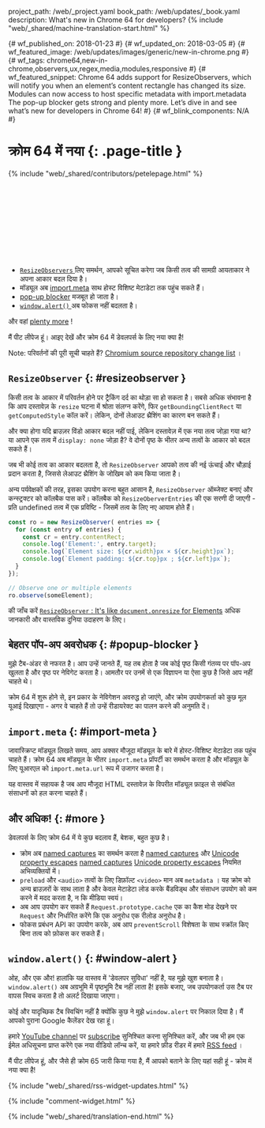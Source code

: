 project_path: /web/_project.yaml
book_path: /web/updates/_book.yaml
description: What's new in Chrome 64 for developers?
{% include "web/_shared/machine-translation-start.html" %}

{# wf_published_on: 2018-01-23 #}
{# wf_updated_on: 2018-03-05 #}
{# wf_featured_image: /web/updates/images/generic/new-in-chrome.png #}
{# wf_tags: chrome64,new-in-chrome,observers,ux,regex,media,modules,responsive #}
{# wf_featured_snippet: Chrome 64 adds support for ResizeObservers, which will notify you when an element’s content rectangle has changed its size. Modules can now access to host specific metadata with import.metadata The pop-up blocker gets strong and plenty more. Let’s dive in and see what’s new for developers in Chrome 64! #}
{# wf_blink_components: N/A #}

# क्रोम 64 में नया {: .page-title }

{% include "web/_shared/contributors/petelepage.html" %}

<div class="clearfix"></div>

<div class="video-wrapper">
  <iframe class="devsite-embedded-youtube-video" data-video-id="y5sb-icqOyg"
          data-autohide="1" data-showinfo="0" frameborder="0" allowfullscreen>
  </iframe>
</div>

* [ `ResizeObservers` ](#resizeobserver) लिए समर्थन, आपको सूचित करेगा जब किसी तत्व की सामग्री आयताकार ने अपना आकार बदल दिया है।
* मॉड्यूल अब [import.meta](#import-meta) साथ होस्ट विशिष्ट मेटाडेटा तक पहुंच सकते हैं।
* [pop-up blocker](#popup-blocker) मजबूत हो जाता है।
* [ `window.alert()` ](#window-alert) अब फोकस नहीं बदलता है।

और वहां [plenty more](#more) !

मैं पीट लीपेज हूं। आइए देखें और क्रोम 64 में डेवलपर्स के लिए नया क्या है!

<div class="clearfix"></div>

Note: परिवर्तनों की पूरी सूची चाहते हैं? [Chromium source repository change list](https://chromium.googlesource.com/chromium/src/+log/63.0.3239.84..64.0.3282.140) ।

## `ResizeObserver` {: #resizeobserver }

किसी तत्व के आकार में परिवर्तन होने पर ट्रैकिंग दर्द का थोड़ा सा हो सकता है। सबसे अधिक संभावना है कि आप दस्तावेज़ के `resize` घटना में श्रोता संलग्न करेंगे, फिर `getBoundingClientRect` या `getComputedStyle` कॉल करें। लेकिन, दोनों लेआउट थ्रैशिंग का कारण बन सकते हैं।

और क्या होगा यदि ब्राउज़र विंडो आकार बदल नहीं पाई, लेकिन दस्तावेज़ में एक नया तत्व जोड़ा गया था? या आपने एक तत्व में `display: none` जोड़ा है? वे दोनों पृष्ठ के भीतर अन्य तत्वों के आकार को बदल सकते हैं।

जब भी कोई तत्व का आकार बदलता है, तो `ResizeObserver` आपको तत्व की नई ऊंचाई और चौड़ाई प्रदान करता है, जिससे लेआउट थ्रैशिंग के जोखिम को कम किया जाता है।

अन्य पर्यवेक्षकों की तरह, इसका उपयोग करना बहुत आसान है, `ResizeObserver` ऑब्जेक्ट बनाएं और कन्स्ट्रक्टर को कॉलबैक पास करें। कॉलबैक को `ResizeOberverEntries` की एक सरणी दी जाएगी - प्रति undefined तत्व में एक प्रविष्टि - जिसमें तत्व के लिए नए आयाम होते हैं।

```js
const ro = new ResizeObserver( entries => {
  for (const entry of entries) {
    const cr = entry.contentRect;
    console.log('Element:', entry.target);
    console.log(`Element size: ${cr.width}px × ${cr.height}px`);
    console.log(`Element padding: ${cr.top}px ; ${cr.left}px`);
  }
});

// Observe one or multiple elements
ro.observe(someElement);
```

की जाँच करें [ `ResizeObserver` : It&#39;s like `document.onresize` for Elements](/web/updates/2016/10/resizeobserver) अधिक जानकारी और वास्तविक दुनिया उदाहरण के लिए।


## बेहतर पॉप-अप अवरोधक {: #popup-blocker }

मुझे टैब-अंडर से नफरत है। आप उन्हें जानते हैं, यह तब होता है जब कोई पृष्ठ किसी गंतव्य पर पॉप-अप खुलता है और पृष्ठ पर नेविगेट करता है। आमतौर पर उनमें से एक विज्ञापन या ऐसा कुछ है जिसे आप नहीं चाहते थे।

क्रोम 64 में शुरू होने से, इन प्रकार के नेविगेशन अवरुद्ध हो जाएंगे, और क्रोम उपयोगकर्ता को कुछ मूल यूआई दिखाएगा - अगर वे चाहते हैं तो उन्हें रीडायरेक्ट का पालन करने की अनुमति दें।


## `import.meta` {: #import-meta }

जावास्क्रिप्ट मॉड्यूल लिखते समय, आप अक्सर मौजूदा मॉड्यूल के बारे में होस्ट-विशिष्ट मेटाडेटा तक पहुंच चाहते हैं। क्रोम 64 अब मॉड्यूल के भीतर `import.meta` प्रॉपर्टी का समर्थन करता है और मॉड्यूल के लिए यूआरएल को `import.meta.url` रूप में उजागर करता है।

यह वास्तव में सहायक है जब आप मौजूदा HTML दस्तावेज़ के विपरीत मॉड्यूल फ़ाइल से संबंधित संसाधनों को हल करना चाहते हैं।


## और अधिक! {: #more }

डेवलपर्स के लिए क्रोम 64 में ये कुछ बदलाव हैं, बेशक, बहुत कुछ है।

* क्रोम अब [named captures](/web/updates/2017/07/upcoming-regexp-features#named_captures) का समर्थन करता है [named captures](/web/updates/2017/07/upcoming-regexp-features#named_captures) और [Unicode property escapes](/web/updates/2017/07/upcoming-regexp-features#unicode_property_escapes) [named captures](/web/updates/2017/07/upcoming-regexp-features#named_captures) [Unicode property escapes](/web/updates/2017/07/upcoming-regexp-features#unicode_property_escapes) नियमित अभिव्यक्तियों में।
* `preload` और `<audio>` तत्वों के लिए डिफ़ॉल्ट `<video>` मान अब `metadata` । यह क्रोम को अन्य ब्राउज़रों के साथ लाता है और केवल मेटाडेटा लोड करके बैंडविड्थ और संसाधन उपयोग को कम करने में मदद करता है, न कि मीडिया स्वयं।
* अब आप उपयोग कर सकते हैं `Request.prototype.cache` एक का कैश मोड देखने पर `Request` और निर्धारित करेंगे कि एक अनुरोध एक रीलोड अनुरोध है।
* फोकस प्रबंधन API का उपयोग करके, अब आप `preventScroll` विशेषता के साथ स्क्रॉल किए बिना तत्व को फ़ोकस कर सकते हैं।

## `window.alert()` {: #window-alert }

ओह, और एक और! हालांकि यह वास्तव में &#39;डेवलपर सुविधा&#39; नहीं है, यह मुझे खुश बनाता है। `window.alert()` अब अग्रभूमि में पृष्ठभूमि टैब नहीं लाता है! इसके बजाए, जब उपयोगकर्ता उस टैब पर वापस स्विच करता है तो अलर्ट दिखाया जाएगा।

कोई और यादृच्छिक टैब स्विचिंग नहीं है क्योंकि कुछ ने मुझे `window.alert` पर निकाल दिया है। मैं आपको पुराना Google कैलेंडर देख रहा हूं।


हमारे [YouTube channel](https://www.youtube.com/user/ChromeDevelopers/) पर [subscribe](https://goo.gl/6FP1a5) सुनिश्चित करना सुनिश्चित करें, और जब भी हम एक ईमेल अधिसूचना प्राप्त करेंगे एक नया वीडियो लॉन्च करें, या हमारे फ़ीड रीडर में हमारे [RSS feed](/web/shows/rss.xml) ।


मैं पीट लीपेज हूं, और जैसे ही क्रोम 65 जारी किया गया है, मैं आपको बताने के लिए यहां सही हूं - क्रोम में नया क्या है!

{% include "web/_shared/rss-widget-updates.html" %}

{% include "comment-widget.html" %}

{% include "web/_shared/translation-end.html" %}